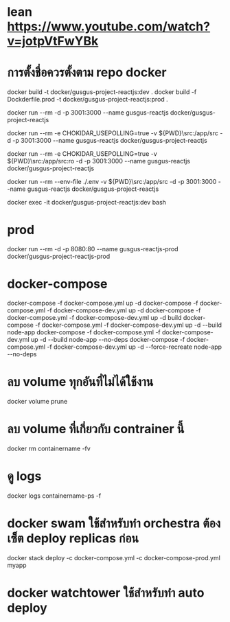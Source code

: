 # lean https://www.youtube.com/watch?v=jotpVtFwYBk

# การตั้งชื่อควรตั้งตาม repo docker

docker build -t docker/gusgus-project-reactjs:dev .
docker build -f Dockderfile.prod -t docker/gusgus-project-reactjs:prod .

docker run --rm -d -p 3001:3000 --name gusgus-reactjs docker/gusgus-project-reactjs

docker run --rm -e CHOKIDAR_USEPOLLING=true -v ${PWD}\src:/app/src -d -p 3001:3000 --name gusgus-reactjs docker/gusgus-project-reactjs

docker run --rm -e CHOKIDAR_USEPOLLING=true -v ${PWD}\src:/app/src:ro -d -p 3001:3000 --name gusgus-reactjs docker/gusgus-project-reactjs

docker run --rm --env-file ./.env -v ${PWD}\src:/app/src -d -p 3001:3000 --name gusgus-reactjs docker/gusgus-project-reactjs

docker exec -it docker/gusgus-project-reactjs:dev bash

# prod

docker run --rm -d -p 8080:80 --name gusgus-reactjs-prod docker/gusgus-project-reactjs-prod

# docker-compose

docker-compose -f docker-compose.yml up -d
docker-compose -f docker-compose.yml -f docker-compose-dev.yml up -d
docker-compose -f docker-compose.yml -f docker-compose-dev.yml up -d build
docker-compose -f docker-compose.yml -f docker-compose-dev.yml up -d --build node-app
docker-compose -f docker-compose.yml -f docker-compose-dev.yml up -d --build node-app --no-deps
docker-compose -f docker-compose.yml -f docker-compose-dev.yml up -d --force-recreate node-app --no-deps

# ลบ volume ทุกอันที่ไม่ได้ใช้งาน

docker volume prune

# ลบ volume ที่เกี่ยวกับ contrainer นี้

docker rm containername -fv

# ดู logs

docker logs containername-ps -f

# docker swam ใช้สำหรับทำ orchestra ต้องเซ็ต deploy replicas ก่อน

docker stack deploy -c docker-compose.yml -c docker-compose-prod.yml myapp

# docker watchtower ใช้สำหรับทำ auto deploy
